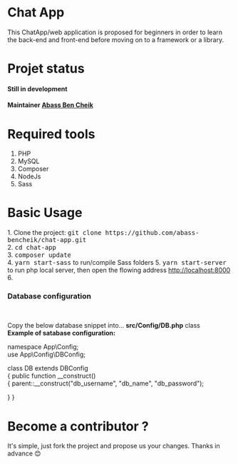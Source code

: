 # Chat App
This ChatApp/web application is proposed for beginners in order to learn the back-end and front-end before moving on to a framework or a library.
# Projet status
<h4>Still in development</h4>
<h4>Maintainer <a href="https://m.facebook.com/abasscheik.ben">Abass Ben Cheik</a></h4>

# Required tools

1. PHP<br />
2. MySQL
3. Composer<br />
4. NodeJs<br />
5. Sass<br />

# Basic Usage
<p>
1. Clone the project: <kbd>git clone https://github.com/abass-bencheik/chat-app.git</kbd><br />
2. <kbd>cd chat-app</kbd><br />
3. <kbd>composer update</kbd><br >
4. <kbd>yarn start-sass</kbd> to run/compile Sass folders
5. <kbd>yarn start-server</kbd> to run php local server, then open the flowing address <a href="http://localhost:8000">http://localhost:8000</a><br />
6. <h3>Database configuration</h3><br />
</p>
<p>Copy the below database snippet into... <strong>src/Config/DB.php</strong> class<br />
<strong>Example of satabase configuration:</strong><br />

namespace App\Config;<br />
use App\Config\DBConfig;<br />

class DB extends DBConfig<br />
{
  public  function __construct()<br />
  {
    parent::__construct("db_username", "db_name", "db_password");<br />
    
 }
}
</p>


# Become a contributor ?
<p>It's simple, just fork the project and propose us your changes.
Thanks in advance 😊
</p>
